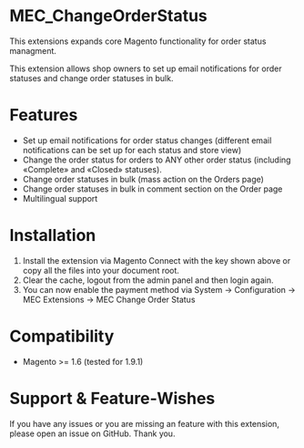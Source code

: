 # MEC_ChangeOrderStatus
This extensions expands core Magento functionality for order status managment.

This extension allows shop owners to set up email notifications for order statuses and change order statuses in bulk.

# Features
- Set up email notifications for order status changes (different email notifications can be set up for each status and store view)
- Change the order status for orders to ANY other order status (including «Complete» and «Closed» statuses).
- Change order statuses in bulk (mass action on the Orders page)
- Change order statuses in bulk in comment section on the Order page
- Multilingual support

# Installation

1. Install the extension via Magento Connect with the key shown above or copy all the files into your document root.
2. Clear the cache, logout from the admin panel and then login again.
3. You can now enable the payment method via System -> Configuration -> MEC Extensions -> MEC Change Order Status

# Compatibility

- Magento >= 1.6 (tested for 1.9.1)

# Support & Feature-Wishes

If you have any issues or you are missing an feature with this extension, please open an issue on GitHub. Thank you.



